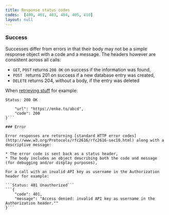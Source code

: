 ```yaml
---
title: Response status codes
codes:  [400, 401, 403, 404, 405, 410]
layout: null
---
```


### Success

Successes differ from errors in that their body may not be a simple response object with a code and a message. The headers however are consistent across all calls:

* `GET`, `POST` returns `200 OK` on success if the information was found,
* `POST ` returns 201 on success if a new database entry was created,
* `DELETE` returns 204, without a body, if the entry was deleted

When [retrieving stuff](#/get-survey) for example:

```Status: 200 OK```
```{
    "url": "https://enke.to/abcd",
    "code": 200
}```

### Error

Error responses are returning [standard HTTP error codes](http://www.w3.org/Protocols/rfc2616/rfc2616-sec10.html) along with a descriptive message:

* The error code is sent back as a status header,
* The body includes an object describing both the code and message (for debugging and/or display purposes),

For a call with an invalid API key as username in the Authorization header for example:

```Status: 401 Unauthorized```
```{
    "code": 401,
    "message": "Access denied: invalid API key as username in the Authorization header.""
}```
